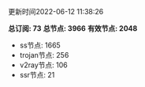 更新时间2022-06-12 11:38:26

**总订阅: 73**
**总节点: 3966**
**有效节点: 2048**
- ss节点: 1665
- trojan节点: 256
- v2ray节点: 106
- ssr节点: 21
